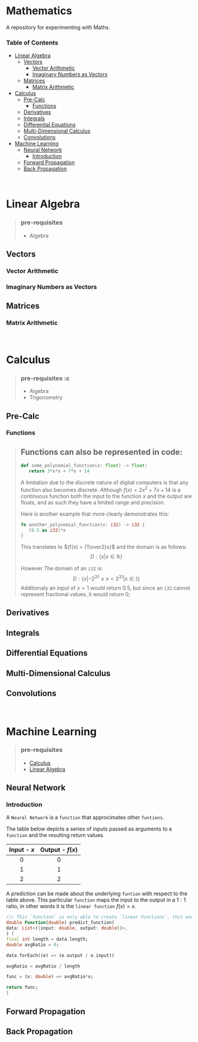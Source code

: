 # Mathematics
A repository for experimenting with Maths.

### Table of Contents
- [Linear Algebra](#linear-algebra)
  - [Vectors](#vectors)
    - [Vector Arithmetic](#vector-arithmetic)
    - [Imaginary Numbers as Vectors](#imaginary-numbers-as-vectors)
  - [Matrices](#matrices)
    - [Matrix Arithmetic](#matrix-arithmetic)
- [Calculus](#calculus)
  - [Pre-Calc](#pre-calc)
    - [Functions](#functions)
  - [Derivatives](#derivatives)
  - [Integrals](#integrals)
  - [Differential Equations](#differential-equations)
  - [Multi-Dimensional Calculus](#multi-dimensional-calculus)
  - [Convolutions](#convolutions)
- [Machine Learning](#machine-learning)
  - [Neural Network](#neural-network)
    - [Introduction](#introduction)
  - [Forward Propagation](#forward-propagation)
  - [Back Propagation](#back-propagation)


&nbsp;
# Linear Algebra
> ### pre-requisites
> - Algebra
 ## Vectors
  ### Vector Arithmetic
  ### Imaginary Numbers as Vectors

 ## Matrices
  ### Matrix Arithmetic


&nbsp;
# Calculus
> ### pre-requisites :c
> - Algebra
> - Trigonometry

 ## Pre-Calc
  ### Functions
  > ## Functions can also be represented in code:
  > ```py
  > def some_polynomial_function(x: float) -> float:
  >    return 3*x*x + 7*x + 14
  > ```
  > 
  > A limitation due to the discrete nature of digital computers is that any 
  > function also becomes discrete. Although ${f(x) = 2x^2 + 7x + 14}$ is a 
  > continuous function both the input to the function $x$ and the output 
  > are floats, and as such they have a limited range and precision.
  > 
  > Here is another example that more clearly demonstrates this:
  > ```rs
  > fn another_polynomial_function(x: i32) -> i32 {
  >    (0.5 as i32)*x
  > }
  > ```
  > This translates to ${f(x) = {1\over2}x}$ and the domain is as follows:
  > $${D: \{x| x \in \mathbb{R}\}}$$
  > 
  > However The domain of an `i32` is: 
  > $${D: \{x| -2^{31} \le x <2^{31} | x \in \mathbb{I}\}}$$
  > Additionaly an input of ${x = 1}$ would return $0.5$, but since an `i32` 
  > cannot represent fractional values, it would return $0$;

 ## Derivatives

 ## Integrals

 ## Differential Equations

 ## Multi-Dimensional Calculus

 ## Convolutions


&nbsp;
# Machine Learning
> ### pre-requisites
> - [Calculus](#calculus) 
> - [Linear Algebra](#linear-algebra)

 ## Neural Network
  ### Introduction
  A `Neural Network` is a `function` that approcimates other `funtions`.

  The table below depicts a series of inputs passed as arguments to a `function` and the resulting return values.

  <center>
  
  | Input - $x$ | Output - $f(x)$ |
  | :---------: | :-------------: |
  |      0      |        0        |
  |      1      |        1        |
  |      2      |        2        |

  </center>


  A prediction can be made about the underlying `funtion` with respect to the table above. This particular `function` maps the input to the output in a $1:1$ ratio, in other words it is the `linear function` $f(x) = x$. 
  
  ```dart
  /// This `function` is only able to create `linear functions`, this would be innacurate the further the actual `function` was from being a `first order plynomial`.
  double Function(double) predict_function(
  data: List<({input: double, output: double})>, 
  ) {
  final int length = data.length;
  double avgRatio = 0;

  data.forEach((e) => (e.output / e.input))

  avgRatio = avgRatio / length

  func = (x: double) => avgRatio*x;

  return func;
  }
  ```

  


 ## Forward Propagation

 ## Back Propagation